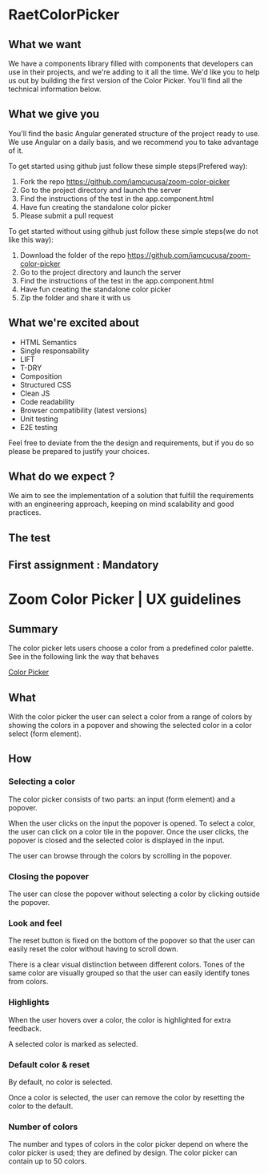 # RaetColorPicker

## What we want
We have a components library filled with components that developers can use in their projects, and we're adding to it all the time. We'd like you to help us out by building the first version of the Color Picker. You'll find all the technical information below.

## What we give you

You'll find the basic Angular generated structure of the project ready to use. We use Angular on a daily basis, and we recommend you to take advantage of it.

To get started using github just follow these simple steps(Prefered way):

1. Fork the repo https://github.com/iamcucusa/zoom-color-picker 
2. Go to the project directory and launch the server
3. Find the instructions of the test in the app.component.html
4. Have fun creating the standalone color picker
5. Please submit a pull request 

To get started without using github just follow these simple steps(we do not like this way):

1. Download the folder of the repo https://github.com/iamcucusa/zoom-color-picker
2. Go to the project directory and launch the server
3. Find the instructions of the test in the app.component.html
4. Have fun creating the standalone color picker
5. Zip the folder and share it with us

## What we're excited about
- HTML Semantics
- Single responsability
- LIFT
- T-DRY
- Composition
- Structured CSS
- Clean JS
- Code readability
- Browser compatibility (latest versions)
- Unit testing
- E2E testing

Feel free to deviate from the the design and requirements, but if you do so please be prepared to justify your choices.

## What do we expect ?
We aim to see the implementation of a solution that fulfill the requirements with an engineering approach, keeping on mind scalability and good practices. 

## The test 

## First assignment : Mandatory

<h1> Zoom Color Picker | UX guidelines</h1>
<h2>Summary</h2>
<p>The color picker lets users choose a color from a predefined color palette. See in the following link the way that behaves </p>
<a href="https://preview.uxpin.com/71e1cb8c77919a35a797ebf052e05f8f89f83fa9#/pages//simulate/no-panels?mode=i" target="_blank"> Color Picker </a>
<h2>What</h2>
<p>With the color picker the user can select a color from a range of colors by showing the colors in a popover and showing
  the selected color in a color select (form element).</p>
<h2>How</h2>
<h3>Selecting a color</h3>
<p>The color picker consists of two parts: an input (form element) and a popover.</p>
<p>When the user clicks on the input the popover is opened. To select a color, the user can click on a color tile in the
  popover. Once the user clicks, the popover is closed and the selected color is displayed in the input.</p>
<p>The user can browse through the colors by scrolling in the popover. </p>
<h3>Closing the popover</h3>
<p>The user can close the popover without selecting a color by clicking outside the popover.</p>
<h3>Look and feel</h3>
<p>The reset button is fixed on the bottom of the popover so that the user can easily reset the color without having to
  scroll down.
</p>
<p>There is a clear visual distinction between different colors. Tones of the same color are visually grouped so that the
  user can easily identify tones from colors.</p>
<h3>Highlights</h3>
<p>When the user hovers over a color, the color is highlighted for extra feedback.</p>
<p>A selected color is marked as selected.</p>
<h3>Default color & reset</h3>
<p>By default, no color is selected.</p>
<p>Once a color is selected, the user can remove the color by resetting the color to the default.</p>
<h3>Number of colors</h3>
<p>The number and types of colors in the color picker depend on where the color picker is used; they are defined by design.
  The color picker can contain up to 50 colors.</p>
<br>


